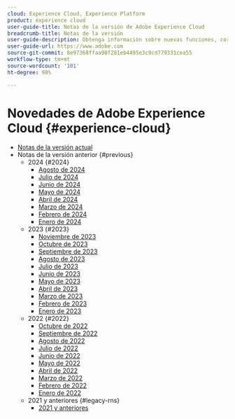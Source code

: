 ```yaml
---
cloud: Experience Cloud, Experience Platform
product: experience cloud
user-guide-title: Notas de la versión de Adobe Experience Cloud
breadcrumb-title: Notas de la versión
user-guide-description: Obtenga información sobre nuevas funciones, correcciones y avisos importantes de Adobe Experience Cloud y Experience Platform.
user-guide-url: https://www.adobe.com
source-git-commit: 8e97368ffaa98f281eb4495e3c9cd779331cea55
workflow-type: tm+mt
source-wordcount: '101'
ht-degree: 98%

---
```



# Novedades de Adobe Experience Cloud {#experience-cloud}

+ [Notas de la versión actual](current.md)
+ Notas de la versión anterior {#previous}
   + 2024 {#2024}
      + [Agosto de 2024](c-legacy-releases/2024/09142023.md)
      + [Julio de 2024](c-legacy-releases/2024/07172024.md)
      + [Junio de 2024](c-legacy-releases/2024/06122024.md)
      + [Mayo de 2024](c-legacy-releases/2024/05152024.md)
      + [Abril de 2024](c-legacy-releases/2024/04172024.md)
      + [Marzo de 2024](c-legacy-releases/2024/03132024.md)
      + [Febrero de 2024](c-legacy-releases/2024/02142024.md)
      + [Enero de 2024](c-legacy-releases/2024/01112024.md)
   + 2023 {#2023}
      + [Noviembre de 2023](c-legacy-releases/2023/10252023.md)
      + [Octubre de 2023](c-legacy-releases/2023/10042023.md)
      + [Septiembre de 2023](c-legacy-releases/2023/09132023.md)
      + [Agosto de 2023](c-legacy-releases/2023/08092023.md)
      + [Julio de 2023](c-legacy-releases/2023/07122023.md)
      + [Junio de 2023](c-legacy-releases/2023/06072023.md)
      + [Mayo de 2023](c-legacy-releases/2023/05102023.md)
      + [Abril de 2023](c-legacy-releases/2023/04122023.md)
      + [Marzo de 2023](c-legacy-releases/2023/03082023.md)
      + [Febrero de 2023](c-legacy-releases/2023/02082023.md)
      + [Enero de 2023](c-legacy-releases/2023/01112023.md)
   + 2022 {#2022}
      + [Octubre de 2022](c-legacy-releases/2022/10052022.md)
      + [Septiembre de 2022](c-legacy-releases/2022/09072022.md)
      + [Agosto de 2022](c-legacy-releases/2022/08172022.md)
      + [Julio de 2022](c-legacy-releases/2022/07202022.md)
      + [Junio de 2022](c-legacy-releases/2022/06152022.md)
      + [Mayo de 2022](c-legacy-releases/2022/05182022.md)
      + [Abril de 2022](c-legacy-releases/2022/04202022.md)
      + [Marzo de 2022](c-legacy-releases/2022/03232022.md)
      + [Febrero de 2022](c-legacy-releases/2022/02162022.md)
      + [Enero de 2022](c-legacy-releases/2022/01192022.md)
   + 2021 y anteriores {#legacy-rns}
      + [2021 y anteriores](c-legacy-releases/2022-earlier.md)